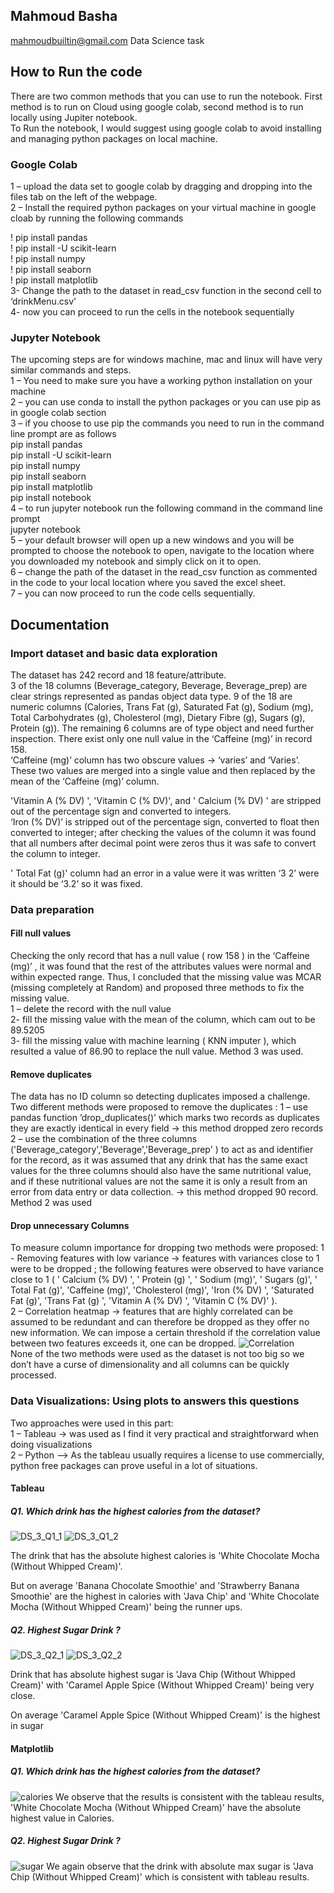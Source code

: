 ## Mahmoud Basha 
mahmoudbuiltin@gmail.com
Data Science task


## How to Run the code
There are two common methods that you can use to run the notebook. First method is to run on Cloud using google colab, second method is to run locally using Jupiter notebook.<br/>
To Run the notebook, I would suggest using google colab to avoid installing and managing python packages on local machine.
### Google Colab
1 – upload the data set to google colab by dragging and dropping into the files tab on the left of the webpage. <br/>
2 – Install the required python packages on your virtual machine in google cloab by running the following commands<br/>

! pip install pandas<br/>
! pip install -U scikit-learn<br/>
! pip install numpy<br/>
! pip install seaborn<br/>
! pip install matplotlib<br/>
3- Change the path to the dataset in read_csv function in the second cell to ‘drinkMenu.csv’ <br/>
4- now you can proceed to run the cells in the notebook sequentially<br/>

### Jupyter Notebook
The upcoming steps are for windows machine, mac and linux will have very similar commands and steps.<br/>
1 – You need to make sure you have a working python installation on your machine <br/>
2 – you can use conda to install the python packages or you can use pip as in google colab section<br/>
3 – if you choose to use pip the commands you need to run in the command line prompt are as follows<br/>
 pip install pandas<br/>
pip install -U scikit-learn<br/>
pip install numpy<br/>
pip install seaborn<br/>
pip install matplotlib<br/>
pip install notebook<br/>
4 – to run jupyter notebook run the following command in the command line prompt <br/>
jupyter notebook<br/>
5 – your default browser will open up a new windows and you will be prompted to choose the notebook to open, navigate to the location where you downloaded my notebook and simply click on it to open.<br/>
6 – change the path of the dataset in the read_csv function as commented in the code to your local location where you saved the excel sheet.<br/>
7 – you can now proceed to run the code cells sequentially.<br/>

## Documentation

### Import dataset and basic data exploration 

The dataset has 242 record and 18 feature/attribute.  <br/>
3 of the 18 columns (Beverage_category, Beverage, Beverage_prep) are clear strings represented as pandas object data type. 9 of the 18 are numeric columns (Calories, Trans Fat (g), Saturated Fat (g), Sodium (mg), Total Carbohydrates (g), Cholesterol (mg), Dietary Fibre (g), Sugars (g), Protein (g)). The remaining 6 columns are of type object and need further inspection.
There exist only one null value in the ‘Caffeine (mg)’ in record 158.<br/>
‘Caffeine (mg)’ column has two obscure values -> ‘varies’ and ‘Varies’. These two values are merged into a single value and then replaced by the mean of the ‘Caffeine (mg)’  column.<br/>

'Vitamin A (% DV) ',  'Vitamin C (% DV)', and ' Calcium (% DV) ' are stripped out of the percentage sign and converted to integers. <br/>
‘Iron (% DV)’ is stripped out of the percentage sign, converted to float then converted to integer; after checking the values of the column it was found that all numbers after decimal point were zeros thus it was safe to convert the column to integer.<br/>

' Total Fat (g)' column had an error in a value were it was written ‘3 2’  were it should be ‘3.2’ so it was fixed.<br/>

### Data preparation

#### Fill null values

Checking the only record that has a null value ( row 158 ) in the ‘Caffeine (mg)’ ,  it was found that the rest of the attributes values were normal and within expected range. Thus, I concluded that the missing value was MCAR (missing completely at Random) and proposed three methods to fix the missing value.<br/>
1 – delete the record with the null value<br/>
2- fill the missing value with the mean of the column, which cam out to be 89.5205<br/>
3- fill the missing value with machine learning ( KNN imputer ), which resulted a value of 86.90 to replace the null value. 
Method 3 was used.<br/>

#### Remove duplicates 
The data has no ID column so detecting duplicates imposed a challenge.  Two different methods were proposed to remove the duplicates :
1 – use pandas function ’drop_duplicates()’ which marks two records as duplicates they are exactly identical in every field -> this method dropped zero records <br/>
2 – use the combination of the three columns ('Beverage_category','Beverage','Beverage_prep' ) to act as and identifier for the record, as it was assumed that any drink that has the same exact values for the three columns should also have the same nutritional value, and if these nutritional values are not the same it is only a result from an error from data entry or data collection. -> this method dropped 90 record. 
Method 2 was used<br/>

#### Drop unnecessary Columns
To measure column importance for dropping two methods were proposed:
1 -  Removing features with low variance -> features with variances close to 1 were to be dropped ; the following features were observed to have variance close to 1 ( ' Calcium (% DV) ', ' Protein (g) ', ' Sodium (mg)', ' Sugars (g)', ' Total Fat (g)', 'Caffeine (mg)', 'Cholesterol (mg)', 'Iron (% DV) ', 'Saturated Fat (g)', 'Trans Fat (g) ',  'Vitamin A (% DV) ', 'Vitamin C (% DV)'  ).<br/>
2 – Correlation heatmap -> features that are highly correlated can be assumed to be redundant and can therefore be dropped as they offer no new information. We can impose a certain threshold if the correlation value between two features exceeds it, one can be dropped.
![Correlation](./images/Capture.PNG)<br/>
None of the two methods were used as the dataset is not too big so we don’t have a curse of dimensionality and all columns can be quickly processed.<br/>

### Data Visualizations: Using plots to answers this questions
Two approaches were used in this part:<br/>
1 – Tableau -> was used as I find it very practical and straightforward when doing visualizations<br/>
2 – Python –> As the tableau usually requires a license to use commercially, python free packages can prove useful in a lot of situations.<br/>

#### Tableau
##### Q1. Which drink has the highest calories from the dataset?

![DS_3_Q1_1](./images/DS_3_Q1_1.PNG)
![DS_3_Q1_2](./images/DS_3_Q1_2.PNG)

The drink that has the absolute highest calories is 'White Chocolate Mocha (Without Whipped Cream)'.

But on average 'Banana Chocolate Smoothie' and 'Strawberry Banana Smoothie' are the highest in calories with 'Java Chip' and 'White Chocolate Mocha (Without Whipped Cream)' being the runner ups.

##### Q2. Highest Sugar Drink ?
![DS_3_Q2_1](./images/DS_3_Q2_1.PNG)
![DS_3_Q2_2](./images/DS_3_Q2_2.PNG)

Drink that has absolute highest sugar is 'Java Chip (Without Whipped Cream)' with 'Caramel Apple Spice (Without Whipped Cream)' being very close.

On average 'Caramel Apple Spice (Without Whipped Cream)' is the highest in sugar

#### Matplotlib 
##### Q1. Which drink has the highest calories from the dataset?
![calories](./images/calories.PNG)
We observe that the results is consistent with the tableau results, 'White Chocolate Mocha (Without Whipped Cream)' have the absolute highest value in Calories.

##### Q2. Highest Sugar Drink ?
![sugar](./images/sugar.PNG)
We again observe that the drink with absolute max sugar is 'Java Chip (Without Whipped Cream)' which is consistent with tableau results.
